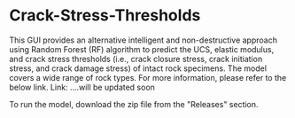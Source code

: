 # Crack-Stress-Thresholds
This GUI provides an alternative intelligent and non-destructive approach using Random Forest (RF) algorithm to predict the UCS, elastic modulus, and crack stress thresholds (i.e., crack closure stress, crack initiation stress, and crack damage stress) of intact rock specimens. The model covers a wide range of rock types. For more information, please refer to the below link.
Link: ....will be updated soon

To run the model, download the zip file from the "Releases" section.

